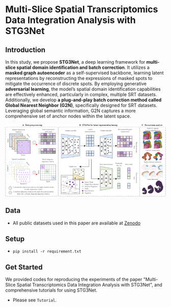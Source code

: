 # Multi-Slice Spatial Transcriptomics Data Integration Analysis with STG3Net
## Introduction
In this study, we propose **STG3Net**, a deep learning framework for **multi-slice spatial domain identification and batch correction**. It utilizes a **masked graph autoencoder** as a self-supervised backbone, learning latent representations by reconstructing the expressions of masked spots to mitigate the occurrence of discrete spots. By employing generative **adversarial learning**, the model’s spatial domain identification capabilities are effectively enhanced, particularly in complex, multiple SRT datasets. Additionally, we develop **a plug-and-play batch correction method called Global Nearest Neighbor (G2N)**, specifically designed for SRT datasets. Leveraging global semantic information, G2N captures a more comprehensive set of anchor nodes within the latent space.

![STG3Net.png](STG3Net.png)

## Data
- All public datasets used in this paper are available at [Zenodo](https://zenodo.org/records/12737170)

## Setup
-   `pip install -r requirement.txt`

## Get Started
We provided codes for reproducing the experiments of the paper "Multi-Slice Spatial Transcriptomics Data Integration Analysis with STG3Net", and comprehensive tutorials for using STG3Net.
- Please see `Tutorial`.


